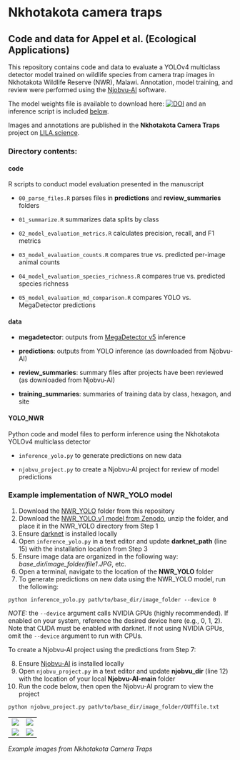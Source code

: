 # Nkhotakota camera traps

## Code and data for Appel et al. (Ecological Applications)

This repository contains code and data to evaluate a YOLOv4 multiclass detector model trained on wildlife species from camera trap images in Nkhotakota Wildlife Reserve (NWR), Malawi. Annotation, model training, and review were performed using the [Njobvu-AI](https://github.com/sullichrosu/Njobvu-AI) software.

The model weights file is available to download here: [![DOI](https://zenodo.org/badge/DOI/10.5281/zenodo.15392141.svg)](https://doi.org/10.5281/zenodo.15392141) and an inference script is included [below](#example-implementation-of-nwr_yolo-model).

Images and annotations are published in the **Nkhotakota Camera Traps** project on [LILA.science](https://lila.science/).

### Directory contents:

#### code

R scripts to conduct model evaluation presented in the manuscript

-   `00_parse_files.R` parses files in **predictions** and **review_summaries** folders

-   `01_summarize.R` summarizes data splits by class

-   `02_model_evaluation_metrics.R` calculates precision, recall, and F1 metrics

-   `03_model_evaluation_counts.R` compares true vs. predicted per-image animal counts

-   `04_model_evaluation_species_richness.R` compares true vs. predicted species richness

-   `05_model_evaluation_md_comparison.R` compares YOLO vs. MegaDetector predictions

#### data

-   **megadetector**: outputs from [MegaDetector v5](https://github.com/agentmorris/MegaDetector) inference

-   **predictions**: outputs from YOLO inference (as downloaded from Njobvu-AI)

-   **review_summaries**: summary files after projects have been reviewed (as downloaded from Njobvu-AI)

-   **training_summaries**: summaries of training data by class, hexagon, and site

#### YOLO_NWR

Python code and model files to perform inference using the Nkhotakota YOLOv4 multiclass detector

-   `inference_yolo.py` to generate predictions on new data

-   `njobvu_project.py` to create a Njobvu-AI project for review of model predictions

### Example implementation of NWR_YOLO model

1.  Download the [NWR_YOLO](https://github.com/appelc/Nkhotakota_camera_traps/tree/main/YOLO) folder from this repository
2.  Download the [NWR_YOLO_v1 model from Zenodo](https://doi.org/10.5281/zenodo.15392141), unzip the folder, and place it in the NWR_YOLO directory from Step 1
3.  Ensure [darknet](https://github.com/AlexeyAB/darknet) is installed locally
4.  Open `inference_yolo.py` in a text editor and update **darknet_path** (line 15) with the installation location from Step 3
5.  Ensure image data are organized in the following way: *base_dir/image_folder/file1.JPG*, etc.
6.  Open a terminal, navigate to the location of the **NWR_YOLO** folder
7.  To generate predictions on new data using the NWR_YOLO model, run the following:

```         
python inference_yolo.py path/to/base_dir/image_folder --device 0
```

*NOTE:* the `--device` argument calls NVIDIA GPUs (highly recommended). If enabled on your system, reference the desired device here (e.g., 0, 1, 2). Note that CUDA must be enabled with darknet. If not using NVIDIA GPUs, omit the `--device` argument to run with CPUs.

To create a Njobvu-AI project using the predictions from Step 7:

8.  Ensure [Njobvu-AI](https://github.com/sullichrosu/Njobvu-AI) is installed locally
9.  Open `njobvu_project.py` in a text editor and update **njobvu_dir** (line 12) with the location of your local **Njobvu-AI-main** folder
10. Run the code below, then open the Njobvu-AI program to view the project

```         
python njobvu_project.py path/to/base_dir/image_folder/OUTfile.txt
```

|                  |                       |
|------------------|-----------------------|
| ![](eland.png)   | ![](honey_badger.png) |
| ![](leopard.png) | ![](zebra.png)        |

*Example images from Nkhotakota Camera Traps*
